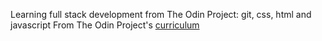 Learning full stack development
from The Odin Project: git, css, html and javascript
From The Odin Project's [curriculum](http://www.theodinproject.com/courses/web-development-101/lessons/html-css)
